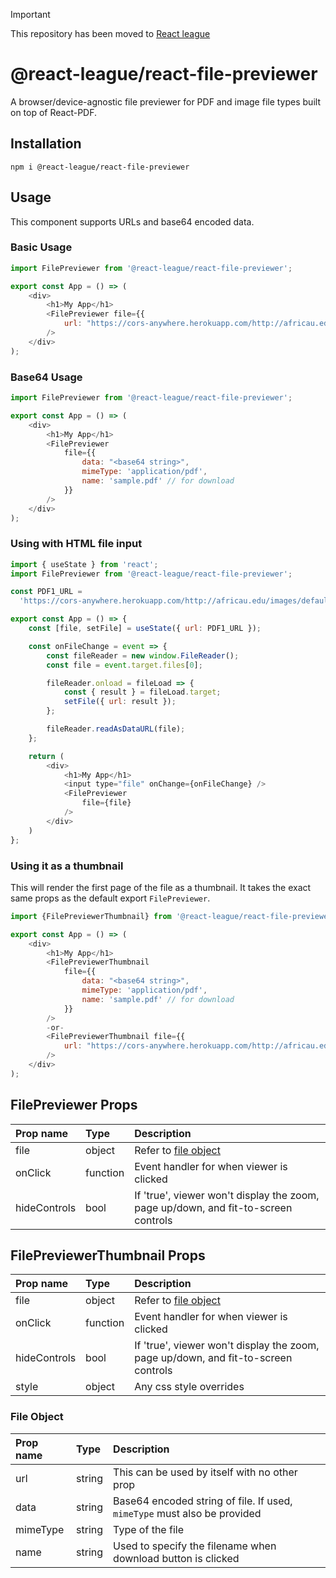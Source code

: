 > [!IMPORTANT]
> This repository has been moved to [React league](https://github.com/react-league/react-file-previewer)

# @react-league/react-file-previewer

A browser/device-agnostic file previewer for PDF and image file types built on top of React-PDF.

## Installation

```
npm i @react-league/react-file-previewer
```

## Usage

This component supports URLs and base64 encoded data.

### Basic Usage

```javascript
import FilePreviewer from '@react-league/react-file-previewer';

export const App = () => (
    <div>
        <h1>My App</h1>
        <FilePreviewer file={{
            url: "https://cors-anywhere.herokuapp.com/http://africau.edu/images/default/sample.pdf"}}
        />
    </div>
);
```

### Base64 Usage

```javascript
import FilePreviewer from '@react-league/react-file-previewer';

export const App = () => (
    <div>
        <h1>My App</h1>
        <FilePreviewer
            file={{
                data: "<base64 string>",
                mimeType: 'application/pdf',
                name: 'sample.pdf' // for download
            }}
        />
    </div>
);
```

### Using with HTML file input

```javascript
import { useState } from 'react';
import FilePreviewer from '@react-league/react-file-previewer';

const PDF1_URL =
  'https://cors-anywhere.herokuapp.com/http://africau.edu/images/default/sample.pdf';

export const App = () => {
    const [file, setFile] = useState({ url: PDF1_URL });

    const onFileChange = event => {
        const fileReader = new window.FileReader();
        const file = event.target.files[0];

        fileReader.onload = fileLoad => {
            const { result } = fileLoad.target;
            setFile({ url: result });
        };

        fileReader.readAsDataURL(file);
    };

    return (
        <div>
            <h1>My App</h1>
            <input type="file" onChange={onFileChange} />
            <FilePreviewer
                file={file}
            />
        </div>
    )
};
```

### Using it as a thumbnail

This will render the first page of the file as a thumbnail. It takes the exact same props as the default export
`FilePreviewer`.

```javascript
import {FilePreviewerThumbnail} from '@react-league/react-file-previewer';

export const App = () => (
    <div>
        <h1>My App</h1>
        <FilePreviewerThumbnail
            file={{
                data: "<base64 string>",
                mimeType: 'application/pdf',
                name: 'sample.pdf' // for download
            }}
        />
        -or-
        <FilePreviewerThumbnail file={{
            url: "https://cors-anywhere.herokuapp.com/http://africau.edu/images/default/sample.pdf"}}
        />
    </div>
);
```

## FilePreviewer Props

| Prop name    | Type     | Description |
|:-------------|:---------|:------------|
| file         | object   | Refer to [file object](#file-object) |
| onClick      | function | Event handler for when viewer is clicked |
| hideControls | bool  | If 'true', viewer won't display the zoom, page up/down, and fit-to-screen controls |

## FilePreviewerThumbnail Props

| Prop name    | Type     | Description |
|:-------------|:---------|:------------|
| file         | object   | Refer to [file object](#file-object) |
| onClick      | function | Event handler for when viewer is clicked |
| hideControls | bool  | If 'true', viewer won't display the zoom, page up/down, and fit-to-screen controls |
| style        | object  | Any css style overrides |

### File Object

| Prop name | Type   | Description |
|:----------|:-------|:------------|
| url       | string | This can be used by itself with no other prop |
| data      | string | Base64 encoded string of file. If used, `mimeType` must also be provided |
| mimeType  | string | Type of the file |
| name      | string | Used to specify the filename when download button is clicked |
